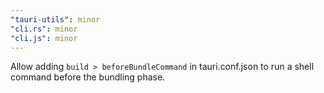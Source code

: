 ```yaml
---
"tauri-utils": minor
"cli.rs": minor
"cli.js": minor
---
```


Allow adding `build > beforeBundleCommand` in tauri.conf.json to run a shell command before the bundling phase.
